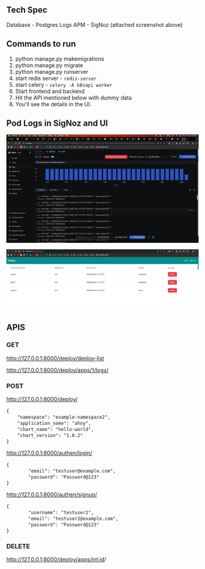 
## Tech Spec
Database - Postgres
Logs APM - SigNoz (attached screenshot above)


## Commands to run

1. python manage.py makemigrations
2. python manage.py migrate
3. python manage.py runserver
4. start redis server - `redis-server`
5. start celery - `celery -A k8sapi worker`
6. Start frontend and backend
7. Hit the API mentioned below with dummy data
8. You'll see the details in the UI.



## Pod Logs in SigNoz and UI

![](./media/logs-1.png)

![](./media/ui.png)


## APIS

### GET

http://127.0.0.1:8000/deploy/deploy-list

http://127.0.0.1:8000/deploy/apps/1/logs/



### POST
http://127.0.0.1:8000/deploy/
```
{
    "namespace": "example-namespace2",
    "application_name": "ahoy",
    "chart_name": "hello-world",
    "chart_version": "1.0.2"
}
```

http://127.0.0.1:8000/authen/login/
```
{
        "email": "testuser@example.com",
        "password": "Password@123"
}
```

http://127.0.0.1:8000/authen/signup/
```
{
        "username": "testuser2",
        "email": "testuser2@example.com",
        "password": "Password@123"
}
```

### DELETE
http://127.0.0.1:8000/deploy/apps/<int:id>/

